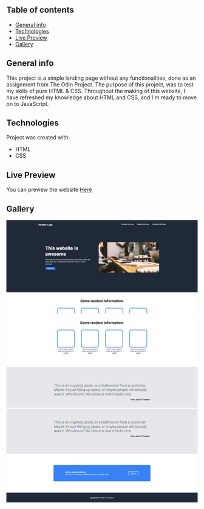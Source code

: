 ## Table of contents
* [General info](#general-info)
* [Technologies](#technologies)
* [Live Preview](#live-preview)
* [Gallery](#gallery)

## General info
This project is a simple landing page without any functionalities, done as an assignment from The Odin Project.
The purpose of this project, was to test my skills of pure HTML & CSS.
Throughout the making of this website, I have refreshed my knowledge about HTML and CSS, and I'm ready to move on to JavaScript.

	
## Technologies
Project was created with:
* HTML
* CSS
	
## Live Preview
You can preview the website [Here](https://xwexerx.github.io/TheOdinProject-Landing-Page/)

## Gallery
![Completed Project Images](/img/finishedProject-1.png)
![](/img/finishedProject-2.png)
![](/img/finishedProject-3.png)
